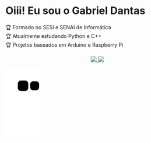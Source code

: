 # Oiii! Eu sou o Gabriel Dantas

<div>
🏆 Formado no SESI e SENAI de Informática <br/>
🏆 Atualmente estudando Python e C++ <br/>
🏆 Projetos baseados em Arduino e Raspberry Pi <br/>
 <br/>
</div>

<div align="center">
  <a href="https://github.com/DeadPyton?tab=repositories">
   <img height="140em" src="https://github-readme-stats.vercel.app/api?username=deadpyton&show_icons=true&theme=radical&include_all_commits=true&count_private=true"/>
  <img height="140em" src="https://github-readme-stats.vercel.app/api/top-langs/?username=deadpyton&layout=compact&langs_count=7&theme=radical"/>
</div>
 
   ![Snake animation](https://github.com/DeadPyton/DeadPyton/blob/output/github-contribution-grid-snake.svg)
 
##
